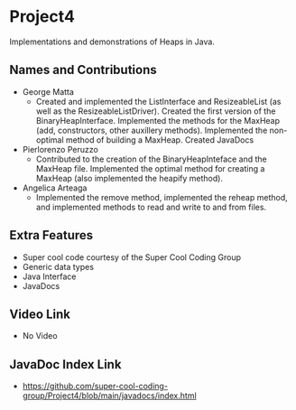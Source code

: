# Project4
Implementations and demonstrations of Heaps in Java.

## Names and Contributions
- George Matta
  - Created and implemented the ListInterface and ResizeableList (as well as the ResizeableListDriver). Created the first version of the BinaryHeapInterface. Implemented the methods for the MaxHeap (add, constructors, other auxillery methods). Implemented the non-optimal method of building a MaxHeap. Created JavaDocs
- Pierlorenzo Peruzzo
  - Contributed to the creation of the BinaryHeapInteface and the MaxHeap file. Implemented the optimal method for creating a MaxHeap (also implemented the heapify method).
- Angelica Arteaga
  - Implemented the remove method, implemented the reheap method, and implemented methods to read and write to and from files.

## Extra Features
- Super cool code courtesy of the Super Cool Coding Group
- Generic data types
- Java Interface
- JavaDocs

## Video Link
- No Video

## JavaDoc Index Link
- https://github.com/super-cool-coding-group/Project4/blob/main/javadocs/index.html




